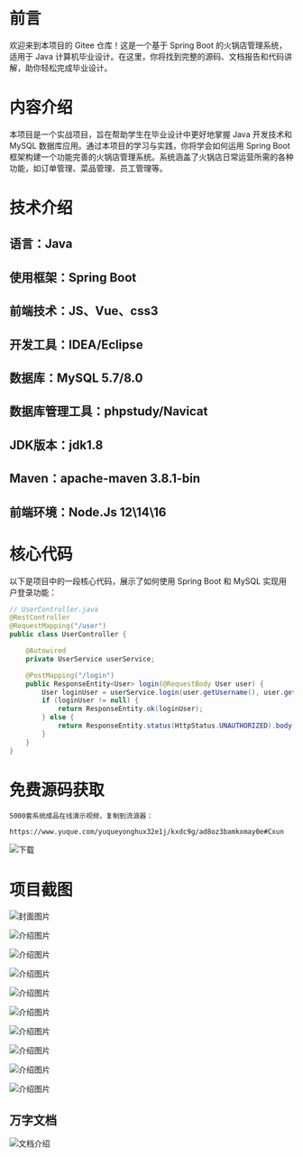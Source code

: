 # 前言

欢迎来到本项目的 Gitee 仓库！这是一个基于 Spring Boot 的火锅店管理系统，适用于 Java 计算机毕业设计。在这里，你将找到完整的源码、文档报告和代码讲解，助你轻松完成毕业设计。

# 内容介绍

本项目是一个实战项目，旨在帮助学生在毕业设计中更好地掌握 Java 开发技术和 MySQL 数据库应用。通过本项目的学习与实践，你将学会如何运用 Spring Boot 框架构建一个功能完善的火锅店管理系统。系统涵盖了火锅店日常运营所需的各种功能，如订单管理、菜品管理、员工管理等。

# 技术介绍

## 语言：Java
## 使用框架：Spring Boot
## 前端技术：JS、Vue、css3
## 开发工具：IDEA/Eclipse
## 数据库：MySQL 5.7/8.0
## 数据库管理工具：phpstudy/Navicat
## JDK版本：jdk1.8
## Maven：apache-maven 3.8.1-bin
## 前端环境：Node.Js 12\14\16

# 核心代码

以下是项目中的一段核心代码，展示了如何使用 Spring Boot 和 MySQL 实现用户登录功能：

```java
// UserController.java
@RestController
@RequestMapping("/user")
public class UserController {

    @Autowired
    private UserService userService;

    @PostMapping("/login")
    public ResponseEntity<User> login(@RequestBody User user) {
        User loginUser = userService.login(user.getUsername(), user.getPassword());
        if (loginUser != null) {
            return ResponseEntity.ok(loginUser);
        } else {
            return ResponseEntity.status(HttpStatus.UNAUTHORIZED).body(null);
        }
    }
}
```

# 免费源码获取

```
5000套系统成品在线演示视频，复制到流浪器： 
```
```
https://www.yuque.com/yuqueyonghux32e1j/kxdc9g/ad8oz3bamkxmay0e#Cxun
```
![下载](https://img12.360buyimg.com/ddimg/jfs/t1/339687/11/1349/28408/68ad865fF412d7877/adaa650483a100f2.jpg)

# 项目截图

![封面图片](https://img14.360buyimg.com/ddimg/jfs/t1/328858/39/4434/126551/689de9f0F9bde9684/63f564e262e4138a.jpg)

![介绍图片](https://img11.360buyimg.com/ddimg/jfs/t1/324167/15/4456/69618/689de9d2F38e68e01/51539417c8568922.jpg)

![介绍图片](https://img14.360buyimg.com/ddimg/jfs/t1/316074/17/24702/130001/689de9d2Ffc25b5ab/85516967ac32d14e.jpg)

![介绍图片](https://img11.360buyimg.com/ddimg/jfs/t1/315753/6/26001/37187/689de9d3Ff644f1f1/ef61ede414ee309f.jpg)

![介绍图片](https://img10.360buyimg.com/ddimg/jfs/t1/315900/30/26227/41448/689de9d3F74347f83/2b43c80f8e7db01d.jpg)

![介绍图片](https://img13.360buyimg.com/ddimg/jfs/t1/326165/27/4499/80544/689de9d4F7d39d988/0b3f653521a1aae0.jpg)

![介绍图片](https://img10.360buyimg.com/ddimg/jfs/t1/326860/31/4623/50758/689de9d4F7f0ceb7a/3ef5603183773c19.jpg)

![介绍图片](https://img12.360buyimg.com/ddimg/jfs/t1/316764/30/25405/22612/689de9d5F4fa2ff03/b14b6e42488c0410.jpg)

![介绍图片](https://img10.360buyimg.com/ddimg/jfs/t1/309034/2/25793/60001/689de9d5F297f97d9/e4a516f0c4ec69f9.jpg)

![介绍图片](https://img14.360buyimg.com/ddimg/jfs/t1/291249/18/25481/40382/689de9d6Ff724d0a7/580d523c3a86c13b.jpg)


## 万字文档
![文档介绍](https://img14.360buyimg.com/ddimg/jfs/t1/338393/1/3576/156947/68b1ad0cF74dc525c/ff9cd6c574295685.jpg)
